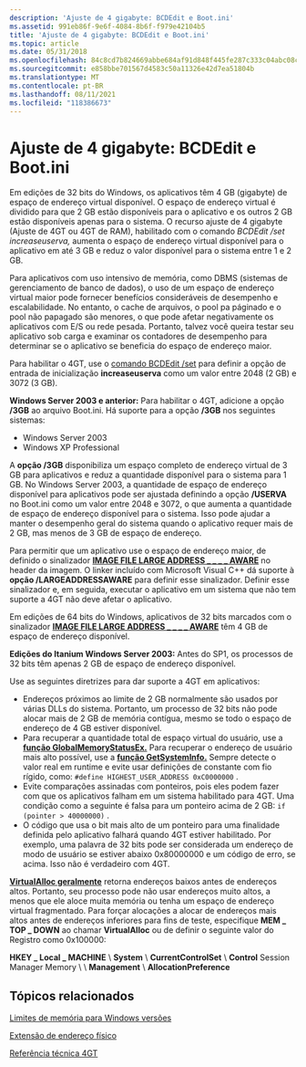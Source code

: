 ```yaml
---
description: 'Ajuste de 4 gigabyte: BCDEdit e Boot.ini'
ms.assetid: 991eb86f-9e6f-4084-8b6f-f979e42104b5
title: 'Ajuste de 4 gigabyte: BCDEdit e Boot.ini'
ms.topic: article
ms.date: 05/31/2018
ms.openlocfilehash: 84c8cd7b824669abbe684af91d848f445fe287c333c04abc08c676f3e125d2b4
ms.sourcegitcommit: e858bbe701567d4583c50a11326e42d7ea51804b
ms.translationtype: MT
ms.contentlocale: pt-BR
ms.lasthandoff: 08/11/2021
ms.locfileid: "118386673"
---
```

# <a name="4-gigabyte-tuning-bcdedit-and-bootini"></a>Ajuste de 4 gigabyte: BCDEdit e Boot.ini

Em edições de 32 bits do Windows, os aplicativos têm 4 GB (gigabyte) de espaço de endereço virtual disponível. O espaço de endereço virtual é dividido para que 2 GB estão disponíveis para o aplicativo e os outros 2 GB estão disponíveis apenas para o sistema. O recurso ajuste de 4 gigabyte (Ajuste de 4GT ou 4GT de RAM), habilitado com o comando *BCDEdit /set increaseuserva,* aumenta o espaço de endereço virtual disponível para o aplicativo em até 3 GB e reduz o valor disponível para o sistema entre 1 e 2 GB.

Para aplicativos com uso intensivo de memória, como DBMS (sistemas de gerenciamento de banco de dados), o uso de um espaço de endereço virtual maior pode fornecer benefícios consideráveis de desempenho e escalabilidade. No entanto, o cache de arquivos, o pool pa páginado e o pool não papagado são menores, o que pode afetar negativamente os aplicativos com E/S ou rede pesada. Portanto, talvez você queira testar seu aplicativo sob carga e examinar os contadores de desempenho para determinar se o aplicativo se beneficia do espaço de endereço maior.

Para habilitar o 4GT, use o [comando BCDEdit /set](/windows-hardware/drivers/devtest/bcdedit--set) para definir a opção de entrada de inicialização **increaseuserva** como um valor entre 2048 (2 GB) e 3072 (3 GB).

**Windows Server 2003 e anterior:** Para habilitar o 4GT, adicione a opção **/3GB** ao arquivo Boot.ini. Há suporte para a opção **/3GB** nos seguintes sistemas:

-   Windows Server 2003
-   Windows XP Professional

A **opção /3GB** disponibiliza um espaço completo de endereço virtual de 3 GB para aplicativos e reduz a quantidade disponível para o sistema para 1 GB. No Windows Server 2003, a quantidade de espaço de endereço disponível para aplicativos pode ser ajustada definindo a opção **/USERVA** no Boot.ini como um valor entre 2048 e 3072, o que aumenta a quantidade de espaço de endereço disponível para o sistema. Isso pode ajudar a manter o desempenho geral do sistema quando o aplicativo requer mais de 2 GB, mas menos de 3 GB de espaço de endereço.

Para permitir que um aplicativo use o espaço de endereço maior, de definido o sinalizador [**IMAGE FILE LARGE ADDRESS \_ \_ \_ \_ AWARE**](/windows/desktop/api/dbghelp/ns-dbghelp-loaded_image) no header da imagem. O linker incluído com Microsoft Visual C++ dá suporte à **opção /LARGEADDRESSAWARE** para definir esse sinalizador. Definir esse sinalizador e, em seguida, executar o aplicativo em um sistema que não tem suporte a 4GT não deve afetar o aplicativo.

Em edições de 64 bits do Windows, aplicativos de 32 bits marcados com o sinalizador [**IMAGE FILE LARGE ADDRESS \_ \_ \_ \_ AWARE**](/windows/desktop/api/dbghelp/ns-dbghelp-loaded_image) têm 4 GB de espaço de endereço disponível.

**Edições do Itanium Windows Server 2003:** Antes do SP1, os processos de 32 bits têm apenas 2 GB de espaço de endereço disponível.

Use as seguintes diretrizes para dar suporte a 4GT em aplicativos:

-   Endereços próximos ao limite de 2 GB normalmente são usados por várias DLLs do sistema. Portanto, um processo de 32 bits não pode alocar mais de 2 GB de memória contígua, mesmo se todo o espaço de endereço de 4 GB estiver disponível.
-   Para recuperar a quantidade total de espaço virtual do usuário, use a [**função GlobalMemoryStatusEx.**](/windows/win32/api/sysinfoapi/nf-sysinfoapi-globalmemorystatusex) Para recuperar o endereço de usuário mais alto possível, use a [**função GetSystemInfo.**](/windows/desktop/api/sysinfoapi/nf-sysinfoapi-getsysteminfo) Sempre detecte o valor real em runtime e evite usar definições de constante com fio rígido, como: `#define HIGHEST_USER_ADDRESS 0xC0000000` .
-   Evite comparações assinadas com ponteiros, pois eles podem fazer com que os aplicativos falham em um sistema habilitado para 4GT. Uma condição como a seguinte é falsa para um ponteiro acima de 2 GB: `if (pointer > 40000000)` .
-   O código que usa o bit mais alto de um ponteiro para uma finalidade definida pelo aplicativo falhará quando 4GT estiver habilitado. Por exemplo, uma palavra de 32 bits pode ser considerada um endereço de modo de usuário se estiver abaixo 0x80000000 e um código de erro, se acima. Isso não é verdadeiro com 4GT.

[**VirtualAlloc geralmente**](/windows/win32/api/memoryapi/nf-memoryapi-virtualalloc) retorna endereços baixos antes de endereços altos. Portanto, seu processo pode não usar endereços muito altos, a menos que ele aloce muita memória ou tenha um espaço de endereço virtual fragmentado. Para forçar alocações a alocar de endereços mais altos antes de endereços inferiores para fins de teste, especifique **MEM \_ TOP \_ DOWN** ao chamar **VirtualAlloc** ou de definir o seguinte valor do Registro como 0x100000:

**HKEY \_ Local \_ MACHINE** \\ **System** \\ **CurrentControlSet** \\ **Control** Session Manager Memory \\  \\ **Management** \\ **AllocationPreference**

## <a name="related-topics"></a>Tópicos relacionados

<dl> <dt>

[Limites de memória para Windows versões](memory-limits-for-windows-releases.md)
</dt> <dt>

[Extensão de endereço físico](physical-address-extension.md)
</dt> <dt>

[Referência técnica 4GT](/previous-versions/windows/it-pro/windows-server-2003/cc778496(v=ws.10))
</dt> </dl>

 

 
